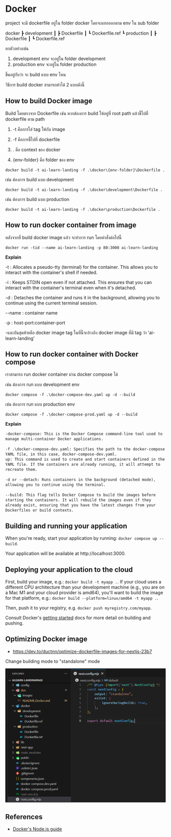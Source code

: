 # Docker

project จะมี dockerfile อยู่ใน folder docker โดยจะแยกออกตาม env ใน sub folder

docker
┣ development
┃ ┣ Dockerfile
┃ ┗ Dockerfile.ref
┗ production
┃ ┣ Dockerfile
┃ ┗ Dockerfile.ref

ยกตัวอย่างเช่น

1. development env จะอยู่ใน folder development
2. production env จะอยู่ใน folder production

ขึ้นอยู่กับว่า จะ build แบบ env ไหน

วิธีการ build docker สามารถทำได้ 2 แบบดังนี้

## How to build Docker image

Build โดยตรงจาก Dockerfile เช่น หากต้องการ build ให้อยู่ที่ root path แล้วชี้ไปที่ dockerfile ตาม path

1. -t คือการใส่ tag ให้กับ image

2. -f คือการชี้ไปที่ dockerfile

3. . คือ context ของ docker

4. {env-folder} คือ folder ของ env

```
docker build -t ai-learn-landing -f .\docker\{env-folder}\Dockerfile .
```

เช่น ต้องการ build แบบ development

```
docker build -t ai-learn-landing -f .\docker\development\Dockerfile .
```

เช่น ต้องการ build แบบ production

```
docker build -t ai-learn-landing -f .\docker\production\Dockerfile .
```

## How to run docker container from image

หลังจากที่ build docker image แล้ว จะทำการ run โดยคำสั่งต่อไปนี้

```
docker run -tid --name ai-learn-landing -p 80:3000 ai-learn-landing
```

**Explain**

-t : Allocates a pseudo-tty (terminal) for the container. This allows you to interact with the container's shell if needed.

-i : Keeps STDIN open even if not attached. This ensures that you can interact with the container's terminal even when it's detached.

-d : Detaches the container and runs it in the background, allowing you to continue using the current terminal session.

--name : container name

-p : host-port:container-port

-และอันสุดท้ายคือ docker image tag ในที่นี้จะอ้างอิง docker image ที่มี tag ว่า 'ai-learn-landing'

## How to run docker container with Docker compose

เราสามารถ run docker container ผ่าน docker compose ได้

เช่น ต้องการ run แบบ development env

```
docker compose -f .\docker-compose-dev.yaml up -d --build
```

เช่น ต้องการ run แบบ production env

```
docker compose -f .\docker-compose-prod.yaml up -d --build
```

**Explain**

```
-docker-compose: This is the Docker Compose command-line tool used to manage multi-container Docker applications.

-f .\docker-compose-dev.yaml: Specifies the path to the docker-compose YAML file, in this case, docker-compose-dev.yaml.
up: This command is used to create and start containers defined in the YAML file. If the containers are already running, it will attempt to recreate them.

-d or --detach: Runs containers in the background (detached mode), allowing you to continue using the terminal.

--build: This flag tells Docker Compose to build the images before starting the containers. It will rebuild the images even if they already exist, ensuring that you have the latest changes from your Dockerfiles or build contexts.

```

## Building and running your application

When you're ready, start your application by running:
`docker compose up --build`.

Your application will be available at http://localhost:3000.

## Deploying your application to the cloud

First, build your image, e.g.: `docker build -t myapp .`.
If your cloud uses a different CPU architecture than your development
machine (e.g., you are on a Mac M1 and your cloud provider is amd64),
you'll want to build the image for that platform, e.g.:
`docker build --platform=linux/amd64 -t myapp .`.

Then, push it to your registry, e.g. `docker push myregistry.com/myapp`.

Consult Docker's [getting started](https://docs.docker.com/go/get-started-sharing/)
docs for more detail on building and pushing.

## Optimizing Docker image

-   https://dev.to/ductnn/optimize-dockerfile-images-for-nextjs-23b7

Change building mode to "standalone" mode

![next-config](images/1.png)

## References

-   [Docker's Node.js guide](https://docs.docker.com/language/nodejs/)
